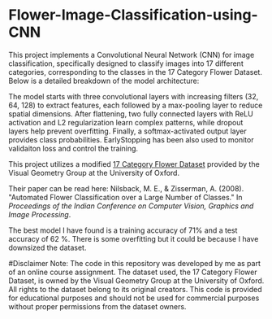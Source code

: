 # Flower-Image-Classification-using-CNN
This project implements a Convolutional Neural Network (CNN) for image classification, specifically designed to classify images into 17 different categories, corresponding to the classes in the 17 Category Flower Dataset. Below is a detailed breakdown of the model architecture:

The model starts with three convolutional layers with increasing filters (32, 64, 128) to extract features, each followed by a max-pooling layer to reduce spatial dimensions. After flattening, two fully connected layers with ReLU activation and L2 regularization learn complex patterns, while dropout layers help prevent overfitting. Finally, a softmax-activated output layer provides class probabilities. EarlyStopping has been also used to monitor validaiton loss and control the training.

This project utilizes a modified  [17 Category Flower Dataset](https://www.robots.ox.ac.uk/~vgg/data/flowers/17/index.html) provided by the Visual Geometry Group at the University of Oxford.

Their paper can be read here: Nilsback, M. E., & Zisserman, A. (2008). "Automated Flower Classification over a Large Number of Classes." In *Proceedings of the Indian Conference on Computer Vision, Graphics and Image Processing*.

The best model I have found is a training accuracy of 71% and a test accuracy of 62 %. There is some overfitting but it could be because I have downsized the dataset. 

#Disclaimer
Note: The code in this repository was developed by me as part of an online course assignment. The dataset used, the 17 Category Flower Dataset, is owned by the Visual Geometry Group at the University of Oxford. All rights to the dataset belong to its original creators. This code is provided for educational purposes and should not be used for commercial purposes without proper permissions from the dataset owners.
